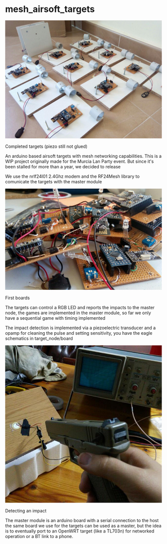# mesh_airsoft_targets

![Assembled targets](https://raw.githubusercontent.com/Quorth/mesh_airsoft_targets/master/images/Assebled%20targets.jpg)

Completed targets (piezo still not glued)

An arduino based airsoft targets with mesh networking capabilities. This is a WIP project originally made for the Murcia Lan Party event. But since it's been stalled for more than a year, we decided to release

We use the nrlf24l01 2.4Ghz modem and the RF24Mesh library to comunicate the targets with the master module

![First boards](https://raw.githubusercontent.com/Quorth/mesh_airsoft_targets/master/images/First%20boards.jpg)

First boards

The targets can control a RGB LED and reports the impacts to the master node, the games are implemented in the master module, so far we only have a sequential game with timing implemented

The impact detection is implemented via a piezoelectric transducer and a opamp for cleaning the pulse and setting sensitivity, you have the eagle schematics in target_node/board

![Detecting an impact](https://raw.githubusercontent.com/Quorth/mesh_airsoft_targets/master/images/Detecting%20an%20impact.jpg)

Detecting an impact

The master module is an arduino board with a serial connection to the host the same board we use for the targets can be used as a master, but the idea is to eventually port to an OpenWRT target (like a TL703n) for networked operation or a BT link to a phone.

